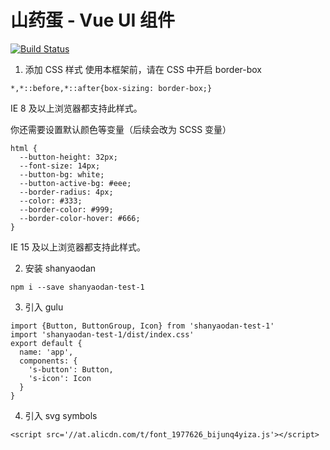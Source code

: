 # 山药蛋 - Vue UI 组件

[![Build Status](https://travis-ci.org/IvanXing/ShanYaoDan-UI.svg?branch=master)](https://travis-ci.org/IvanXing/ShanYaoDan-UI)

1. 添加 CSS 样式
  使用本框架前，请在 CSS 中开启 border-box

  ```
  *,*::before,*::after{box-sizing: border-box;}
  ```
  IE 8 及以上浏览器都支持此样式。

  你还需要设置默认颜色等变量（后续会改为 SCSS 变量）
  ```
  html {
    --button-height: 32px;
    --font-size: 14px;
    --button-bg: white;
    --button-active-bg: #eee;
    --border-radius: 4px;
    --color: #333;
    --border-color: #999;
    --border-color-hover: #666;
  }
  ```
  IE 15 及以上浏览器都支持此样式。

2. 安装 shanyaodan
  ```
  npm i --save shanyaodan-test-1
  ```
3. 引入 gulu
  ```
  import {Button, ButtonGroup, Icon} from 'shanyaodan-test-1'
  import 'shanyaodan-test-1/dist/index.css'
  export default {
    name: 'app',
    components: {
      's-button': Button,
      's-icon': Icon
    }
  }
  ```
4. 引入 svg symbols
  ```
  <script src='//at.alicdn.com/t/font_1977626_bijunq4yiza.js'></script>
  ```
